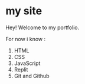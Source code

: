 # my site

Hey! Welcome to my portfolio.

For now i know :

1. HTML
2. CSS
3. JavaScript
4. Replit
5. Git and Github
